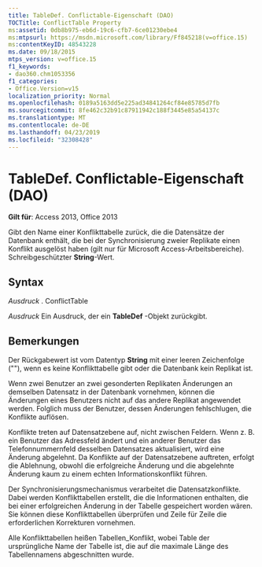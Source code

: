 ```yaml
---
title: TableDef. Conflictable-Eigenschaft (DAO)
TOCTitle: ConflictTable Property
ms:assetid: 0db8b975-eb6d-19c6-cfb7-6ce01230ebe4
ms:mtpsurl: https://msdn.microsoft.com/library/Ff845218(v=office.15)
ms:contentKeyID: 48543228
ms.date: 09/18/2015
mtps_version: v=office.15
f1_keywords:
- dao360.chm1053356
f1_categories:
- Office.Version=v15
localization_priority: Normal
ms.openlocfilehash: 0189a5163dd5e225ad34841264cf84e85785d7fb
ms.sourcegitcommit: 8fe462c32b91c87911942c188f3445e85a54137c
ms.translationtype: MT
ms.contentlocale: de-DE
ms.lasthandoff: 04/23/2019
ms.locfileid: "32308428"
---
```

# <a name="tabledefconflicttable-property-dao"></a>TableDef. Conflictable-Eigenschaft (DAO)


**Gilt für**: Access 2013, Office 2013

Gibt den Name einer Konflikttabelle zurück, die die Datensätze der Datenbank enthält, die bei der Synchronisierung zweier Replikate einen Konflikt ausgelöst haben (gilt nur für Microsoft Access-Arbeitsbereiche). Schreibgeschützter **String**-Wert.

## <a name="syntax"></a>Syntax

*Ausdruck* . ConflictTable

*Ausdruck* Ein Ausdruck, der ein **TableDef** -Objekt zurückgibt.

## <a name="remarks"></a>Bemerkungen

Der Rückgabewert ist vom Datentyp **String** mit einer leeren Zeichenfolge (""), wenn es keine Konflikttabelle gibt oder die Datenbank kein Replikat ist.

Wenn zwei Benutzer an zwei gesonderten Replikaten Änderungen an demselben Datensatz in der Datenbank vornehmen, können die Änderungen eines Benutzers nicht auf das andere Replikat angewendet werden. Folglich muss der Benutzer, dessen Änderungen fehlschlugen, die Konflikte auflösen.

Konflikte treten auf Datensatzebene auf, nicht zwischen Feldern. Wenn z. B. ein Benutzer das Adressfeld ändert und ein anderer Benutzer das Telefonnummernfeld desselben Datensatzes aktualisiert, wird eine Änderung abgelehnt. Da Konflikte auf der Datensatzebene auftreten, erfolgt die Ablehnung, obwohl die erfolgreiche Änderung und die abgelehnte Änderung kaum zu einem echten Informationskonflikt führen.

Der Synchronisierungsmechanismus verarbeitet die Datensatzkonflikte. Dabei werden Konflikttabellen erstellt, die die Informationen enthalten, die bei einer erfolgreichen Änderung in der Tabelle gespeichert worden wären. Sie können diese Konflikttabellen überprüfen und Zeile für Zeile die erforderlichen Korrekturen vornehmen.

Alle Konflikttabellen heißen Tabellen\_Konflikt, wobei Table der ursprüngliche Name der Tabelle ist, die auf die maximale Länge des Tabellennamens abgeschnitten wurde.

